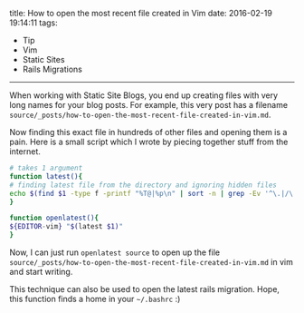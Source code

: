 title: How to open the most recent file created in Vim
date: 2016-02-19 19:14:11
tags:
- Tip
- Vim
- Static Sites
- Rails Migrations
---

When working with Static Site Blogs, you end up creating files with very long
names for your blog posts. For example, this very post has a filename
`source/_posts/how-to-open-the-most-recent-file-created-in-vim.md`.

Now finding this exact file in hundreds of other files and opening them is a
pain. Here is a small script which I wrote by piecing together stuff from the
internet.

~~~bash
# takes 1 argument
function latest(){
# finding latest file from the directory and ignoring hidden files
echo $(find $1 -type f -printf "%T@|%p\n" | sort -n | grep -Ev '^\.|/\.' | tail -n 1 | cut -d '|' -f2)
}

function openlatest(){
${EDITOR-vim} "$(latest $1)"
}
~~~

Now, I can just run `openlatest source` to open up the file
`source/_posts/how-to-open-the-most-recent-file-created-in-vim.md` in vim and
start writing.

This technique can also be used to open the latest rails migration. Hope, this
function finds a home in your `~/.bashrc` :)
